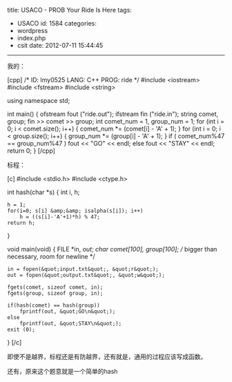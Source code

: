 title: USACO - PROB Your Ride Is Here
tags:
  - USACO
id: 1584
categories:
  - wordpress
  - index.php
  - csit
date: 2012-07-11 15:44:45
---

我的：<!--more-->

[cpp]
/*
ID: lmy0525
LANG: C++
PROG: ride
*/
#include &lt;iostream&gt;
#include &lt;fstream&gt;
#include &lt;string&gt;

using namespace std;

int main()
{
    ofstream fout (&quot;ride.out&quot;);
    ifstream fin (&quot;ride.in&quot;);
    string comet, group;
    fin &gt;&gt; comet &gt;&gt; group;
    int comet_num = 1, group_num = 1;
    for (int i = 0; i &lt; comet.size(); i++)
    {
        comet_num *= (comet[i] - 'A' + 1);
    }
    for (int i = 0; i &lt; group.size(); i++)
    {
        group_num *= (group[i] - 'A' + 1);
    }
    if ( comet_num%47 == group_num%47 )
        fout &lt;&lt; &quot;GO&quot; &lt;&lt; endl;
    else
        fout &lt;&lt; &quot;STAY&quot; &lt;&lt; endl;
    return 0;
}
[/cpp]

标程：

[c]
#include &lt;stdio.h&gt;
#include &lt;ctype.h&gt;

int
hash(char *s)
{
	int i, h;

	h = 1;
	for(i=0; s[i] &amp;&amp; isalpha(s[i]); i++)
		h = ((s[i]-'A'+1)*h) % 47;
	return h;
}

void
main(void)
{
	FILE *in, *out;
	char comet[100], group[100];  /* bigger than necessary, room for newline */

	in = fopen(&quot;input.txt&quot;, &quot;r&quot;);
	out = fopen(&quot;output.txt&quot;, &quot;w&quot;);

	fgets(comet, sizeof comet, in);
	fgets(group, sizeof group, in);

	if(hash(comet) == hash(group))
		fprintf(out, &quot;GO\n&quot;);
	else
		fprintf(out, &quot;STAY\n&quot;);
	exit (0);
}
[/c]

即使不是越界，标程还是有防越界，还有就是，通用的过程应该写成函数。

还有，原来这个题意就是一个简单的hash